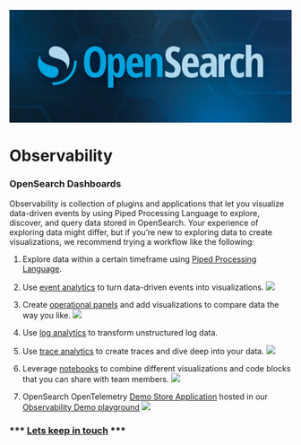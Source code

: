 
![](https://raw.githubusercontent.com/opensearch-project/.github/main/profile/banner.jpg)
# Observability

### OpenSearch Dashboards

Observability is collection of plugins and applications that let you visualize data-driven events by using Piped Processing Language to explore, discover, and query data stored in OpenSearch.
Your experience of exploring data might differ, but if you’re new to exploring data to create visualizations, we recommend trying a workflow like the following:

1. Explore data within a certain timeframe using [Piped Processing Language](https://opensearch.org/docs/latest/search-plugins/sql/ppl/index).

2. Use [event analytics](https://opensearch.org/docs/latest/observing-your-data/event-analytics) to turn data-driven events into visualizations.
![](https://opensearch.org/docs/latest/images/event-analytics.png)

3. Create [operational panels](https://opensearch.org/docs/latest/observing-your-data/operational-panels) and add visualizations to compare data the way you like.
![](https://opensearch.org/docs/latest/images/operational-panel.png)

4. Use [log analytics](https://opensearch.org/docs/latest/observing-your-data/log-ingestion/) to transform unstructured log data.

5. Use [trace analytics](https://opensearch.org/docs/latest/observing-your-data/trace/index) to create traces and dive deep into your data.
![](https://opensearch.org/docs/latest/images/observability-trace.png)

6. Leverage [notebooks](https://opensearch.org/docs/latest/observing-your-data/notebooks) to combine different visualizations and code blocks that you can share with team members.
![](https://opensearch.org/docs/latest/images/notebooks.png)

7. OpenSearch OpenTelemetry [Demo Store Application](https://opentelemetry.io/ecosystem/demo/) hosted in our [Observability Demo playground](https://playground.opensearch.org/)
![](https://opentelemetry.io/docs/demo/screenshots/frontend-1.png)

### *** [Lets keep in touch](https://opensearch.slack.com/ssb/redirect) ***
